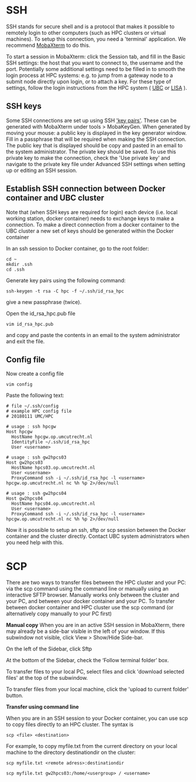 # SSH

SSH stands for secure shell and is a protocol that makes it possible to remotely login to other computers (such as HPC clusters or virtual machines).
To setup this connection, you need a 'terminal' application. We recommend [MobaXterm](https://mobaxterm.mobatek.net/download.html) to do this.

To start a session in MobaXterm: click the Session tab, and fill in the Basic SSH settings: the host that you want to connect to, the username and the port. Potentially some additional settings need to be filled in to smooth the login process at HPC systems: e.g. to jump from a gateway node to a submit node directly upon login, or to attach a key. For these type of settings, follow the login instructions from the HPC system ( [UBC](https://wiki.bioinformatics.umcutrecht.nl/bin/view/HPC/HowToS#How_to_log_in_from_outside_the_U)  or [LISA](https://userinfo.surfsara.nl/systems/lisa/getting-started) ).

## SSH keys
Some SSH connections are set up using SSH ['key pairs'](https://winscp.net/eng/docs/ssh_keys). These can be generated with MobaXterm under tools > MobaKeyGen. When generated by moving your mouse: a public key is displayed in the key generator window. Fill in a passphrase that will be required when making the SSH connection. The public key that is displayed should be copy and pasted in an email to the system administrator. The private key should be saved. To use this private key to make the connection, check the 'Use private key' and navigate to the private key file under Advanced SSH settings when setting up or editing an SSH session.

## Establish SSH connection between Docker container and UBC cluster
Note that (when SSH keys are required for login) each device (i.e. local working station, docker container) needs to exchange keys to make a connection. To make a direct connection from a docker container to the UBC cluster a new set of keys should be generated within the Docker container

In an ssh session to Docker container, go to the root folder:
```
cd ~
mkdir .ssh
cd .ssh
```
Generate key pairs using the following command:
```
ssh-keygen -t rsa -C hpc -f ~/.ssh/id_rsa_hpc 
```
give a new passphrase (twice).

Open the id_rsa_hpc.pub file
```
vim id_rsa_hpc.pub
```
and copy and paste the contents in an email to the system administrator and exit the file.

## Config file

Now create a config file
```
vim config
```
Paste the following text:

```
# file ~/.ssh/config 
# example HPC config file 
# 20180111 UMC/HPC 

# usage : ssh hpcgw 
Host hpcgw 
  HostName hpcgw.op.umcutrecht.nl
  IdentityFile ~/.ssh/id_rsa_hpc 
  User <username>

# usage : ssh gw2hpcs03
Host gw2hpcs03
  HostName hpcs03.op.umcutrecht.nl
  User <username>
  ProxyCommand ssh -i ~/.ssh/id_rsa_hpc -l <username> hpcgw.op.umcutrecht.nl nc %h %p 2>/dev/null

# usage : ssh gw2hpcs04
Host gw2hpcs04
  HostName hpcs04.op.umcutrecht.nl
  User <username>
  ProxyCommand ssh -i ~/.ssh/id_rsa_hpc -l <username> hpcgw.op.umcutrecht.nl nc %h %p 2>/dev/null
```
Now it is possible to setup an ssh, sftp or scp session between the Docker container and the cluster directly.
Contact UBC system administrators when you need help with this.

# SCP

There are two ways to transfer files between the HPC cluster and your PC: via the scp command using the command line or manually using an interactive SFTP browser.
Manually works only between the cluster and your PC, and between your docker container and your PC. To transfer between docker container and HPC cluster use the scp command (or alternatively copy manually to your PC first)

**Manual copy** When you are in an active SSH session in MobaXterm, there may already be a side-bar visible in the left of your window. If this subwindow not visible, click View > Show/Hide Side-bar.  

On the left of the Sidebar, click Sftp

At the bottom of the Sidebar, check the ‘Follow terminal folder’ box.

To transfer files to your local PC, select files and click 'download selected files' at the top of the subwindow.

To transfer files from your local machine, click the 'upload to current folder' button.


**Transfer using command line**

When you are in an SSH session to your Docker container, you can use scp to copy files directly to an HPC cluster. The syntax is

```
scp <file> <destination>
```
For example, to copy myfile.txt from the current directory on your local machine to the directory destinationdir on the cluster:

```
scp myfile.txt <remote adress>:destinationdir

scp myfile.txt gw2hpcs03:/home/<usergroup> / <username>
```










